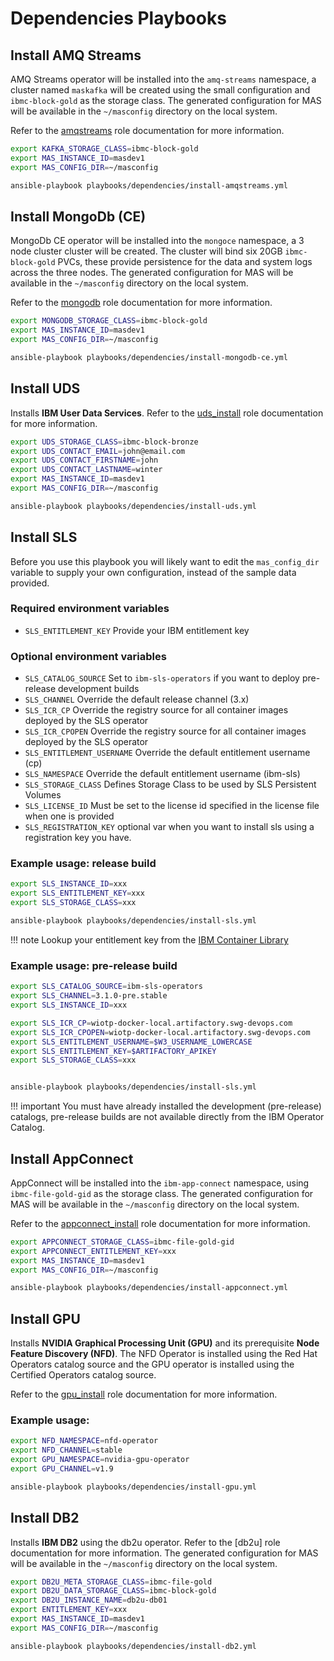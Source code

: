 # Dependencies Playbooks

## Install AMQ Streams
AMQ Streams operator will be installed into the `amq-streams` namespace, a cluster named `maskafka` will be created using the small configuration and `ibmc-block-gold` as the storage class.  The generated configuration for MAS will be available in the `~/masconfig` directory on the local system.

Refer to the [amqstreams](../roles/amqstreams.md) role documentation for more information.

```bash
export KAFKA_STORAGE_CLASS=ibmc-block-gold
export MAS_INSTANCE_ID=masdev1
export MAS_CONFIG_DIR=~/masconfig

ansible-playbook playbooks/dependencies/install-amqstreams.yml
```

## Install MongoDb (CE)
MongoDb CE operator will be installed into the `mongoce` namespace, a 3 node cluster cluster will be created.  The cluster will bind six 20GB `ibmc-block-gold` PVCs, these provide persistence for the data and system logs across the three nodes.  The generated configuration for MAS will be available in the `~/masconfig` directory on the local system.

Refer to the [mongodb](../roles/mongodb.md) role documentation for more information.

```bash
export MONGODB_STORAGE_CLASS=ibmc-block-gold
export MAS_INSTANCE_ID=masdev1
export MAS_CONFIG_DIR=~/masconfig

ansible-playbook playbooks/dependencies/install-mongodb-ce.yml
```


## Install UDS
Installs **IBM User Data Services**.  Refer to the [uds_install](../roles/uds_install.md) role documentation for more information.

```bash
export UDS_STORAGE_CLASS=ibmc-block-bronze
export UDS_CONTACT_EMAIL=john@email.com
export UDS_CONTACT_FIRSTNAME=john
export UDS_CONTACT_LASTNAME=winter
export MAS_INSTANCE_ID=masdev1
export MAS_CONFIG_DIR=~/masconfig

ansible-playbook playbooks/dependencies/install-uds.yml
```


## Install SLS
Before you use this playbook you will likely want to edit the `mas_config_dir` variable to supply your own configuration, instead of the sample data provided.

### Required environment variables
- `SLS_ENTITLEMENT_KEY` Provide your IBM entitlement key

### Optional environment variables
- `SLS_CATALOG_SOURCE` Set to `ibm-sls-operators` if you want to deploy pre-release development builds
- `SLS_CHANNEL` Override the default release channel (3.x)
- `SLS_ICR_CP` Override the registry source for all container images deployed by the SLS operator
- `SLS_ICR_CPOPEN` Override the registry source for all container images deployed by the SLS operator
- `SLS_ENTITLEMENT_USERNAME` Override the default entitlement username (cp)
- `SLS_NAMESPACE` Override the default entitlement username (ibm-sls)
- `SLS_STORAGE_CLASS` Defines Storage Class to be used by SLS Persistent Volumes
- `SLS_LICENSE_ID` Must be set to the license id specified in the license file when one is provided
- `SLS_REGISTRATION_KEY` optional var when you want to install sls using a registration key you have.

### Example usage: release build

```bash
export SLS_INSTANCE_ID=xxx
export SLS_ENTITLEMENT_KEY=xxx
export SLS_STORAGE_CLASS=xxx

ansible-playbook playbooks/dependencies/install-sls.yml
```

!!! note
    Lookup your entitlement key from the [IBM Container Library](https://myibm.ibm.com/products-services/containerlibrary)


### Example usage: pre-release build

```bash
export SLS_CATALOG_SOURCE=ibm-sls-operators
export SLS_CHANNEL=3.1.0-pre.stable
export SLS_INSTANCE_ID=xxx

export SLS_ICR_CP=wiotp-docker-local.artifactory.swg-devops.com
export SLS_ICR_CPOPEN=wiotp-docker-local.artifactory.swg-devops.com
export SLS_ENTITLEMENT_USERNAME=$W3_USERNAME_LOWERCASE
export SLS_ENTITLEMENT_KEY=$ARTIFACTORY_APIKEY
export SLS_STORAGE_CLASS=xxx


ansible-playbook playbooks/dependencies/install-sls.yml
```

!!! important
    You must have already installed the development (pre-release) catalogs, pre-release builds are not available directly from the IBM Operator Catalog.


## Install AppConnect
AppConnect will be installed into the `ibm-app-connect` namespace, using `ibmc-file-gold-gid` as the storage class.  The generated configuration for MAS will be available in the `~/masconfig` directory on the local system.

Refer to the [appconnect_install](../roles/appconnect_install.md) role documentation for more information.

```bash
export APPCONNECT_STORAGE_CLASS=ibmc-file-gold-gid
export APPCONNECT_ENTITLEMENT_KEY=xxx
export MAS_INSTANCE_ID=masdev1
export MAS_CONFIG_DIR=~/masconfig

ansible-playbook playbooks/dependencies/install-appconnect.yml
```


## Install GPU
Installs **NVIDIA Graphical Processing Unit (GPU)** and its prerequisite **Node Feature Discovery (NFD)**. The NFD Operator is installed using the Red Hat Operators catalog source and the GPU operator is installed using the Certified Operators catalog source. 

Refer to the [gpu_install](../roles/gpu_install.md) role documentation for more information.

### Example usage: 

```bash
export NFD_NAMESPACE=nfd-operator
export NFD_CHANNEL=stable
export GPU_NAMESPACE=nvidia-gpu-operator
export GPU_CHANNEL=v1.9

ansible-playbook playbooks/dependencies/install-gpu.yml
```


## Install DB2
Installs **IBM DB2** using the db2u operator. Refer to the [db2u] role documentation for more information. The generated configuration for MAS will be available in the `~/masconfig` directory on the local system.

```bash
export DB2U_META_STORAGE_CLASS=ibmc-file-gold
export DB2U_DATA_STORAGE_CLASS=ibmc-block-gold
export DB2U_INSTANCE_NAME=db2u-db01
export ENTITLEMENT_KEY=xxx
export MAS_INSTANCE_ID=masdev1
export MAS_CONFIG_DIR=~/masconfig

ansible-playbook playbooks/dependencies/install-db2.yml
```
